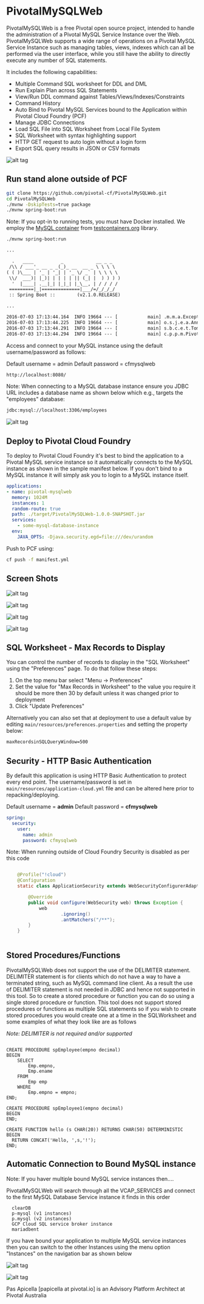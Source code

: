 # PivotalMySQLWeb

PivotalMySQLWeb is a free Pivotal open source project, intended to handle the administration of a Pivotal MySQL Service
Instance over the Web. PivotalMySQLWeb supports a wide range of operations on a Pivotal MySQL Service Instance such as
managing tables, views, indexes which can all be performed via the user interface, while you still have the ability to
directly execute any number of SQL statements.

It includes the following capabilities:

- Multiple Command SQL worksheet for DDL and DML
- Run Explain Plan across SQL Statements
- View/Run DDL command against Tables/Views/Indexes/Constraints
- Command History
- Auto Bind to Pivotal MySQL Services bound to the Application within Pivotal Cloud Foundry (PCF)
- Manage JDBC Connections
- Load SQL File into SQL Worksheet from Local File System
- SQL Worksheet with syntax highlighting support
- HTTP GET request to auto login without a login form
- Export SQL query results in JSON or CSV formats

![alt tag](https://image.ibb.co/kxYJLk/piv_mysqlweb1.png)

## Run stand alone outside of PCF

```sh
git clone https://github.com/pivotal-cf/PivotalMySQLWeb.git
cd PivotalMySQLWeb
./mvnw -DskipTests=true package
./mvnw spring-boot:run
```

Note: If you opt-in to running tests, you must have Docker installed. We employ the [MySQL container](https://mvnrepository.com/artifact/org.testcontainers/mysql) from [testcontainers.org](https://www.testcontainers.org) library.

```txt
./mvnw spring-boot:run

...

  .   ____          _            __ _ _
 /\\ / ___'_ __ _ _(_)_ __  __ _ \ \ \ \
( ( )\___ | '_ | '_| | '_ \/ _` | \ \ \ \
 \\/  ___)| |_)| | | | | || (_| |  ) ) ) )
  '  |____| .__|_| |_|_| |_\__, | / / / /
 =========|_|==============|___/=/_/_/_/
 :: Spring Boot ::        (v2.1.0.RELEASE)

...

2016-07-03 17:13:44.164  INFO 19664 --- [           main] .m.m.a.ExceptionHandlerExceptionResolver : Detected @ExceptionHandler methods in repositoryRestExceptionHandler
2016-07-03 17:13:44.225  INFO 19664 --- [           main] o.s.j.e.a.AnnotationMBeanExporter        : Registering beans for JMX exposure on startup
2016-07-03 17:13:44.291  INFO 19664 --- [           main] s.b.c.e.t.TomcatEmbeddedServletContainer : Tomcat started on port(s): 8080 (http)
2016-07-03 17:13:44.294  INFO 19664 --- [           main] c.p.p.m.PivotalMySqlWebApplication       : Started PivotalMySqlWebApplication in 3.4 seconds (JVM running for 3.761)
```

Access and connect to your MySQL instance using the default username/password as follows:

Default username = admin
Default password = cfmysqlweb

```txt
http://localhost:8080/
```

Note: When connecting to a MySQL database instance ensure you JDBC URL includes a database name as shown below which e.g., targets the "employees" database:

```txt
jdbc:mysql://localhost:3306/employees
```

![alt tag](https://image.ibb.co/f3SzLk/piv_mysqlweb2.png)

## Deploy to Pivotal Cloud Foundry

To deploy to Pivotal Cloud Foundry it's best to bind the application to a Pivotal MySQL service instance so it automatically connects
to the MySQL instance as shown in the sample manifest below. If you don't bind to a MySQL instance it will simply ask you to login
to a MySQL instance itself.

```yml
applications:
- name: pivotal-mysqlweb
  memory: 1024M
  instances: 1
  random-route: true
  path: ./target/PivotalMySQLWeb-1.0.0-SNAPSHOT.jar
  services:
    - some-mysql-database-instance
  env:
    JAVA_OPTS: -Djava.security.egd=file:///dev/urandom
```

Push to PCF using:

```sh
cf push -f manifest.yml
```

## Screen Shots

![alt tag](https://image.ibb.co/kKG6rF/piv_mysqlweb3.png)

![alt tag](https://image.ibb.co/f9rZdv/piv_mysqlweb4.png)

![alt tag](https://image.ibb.co/bWG0Jv/piv_mysqlweb5.png)

![alt tag](https://image.ibb.co/bBCJ5a/piv_mysqlweb6.png)

## SQL Worksheet - Max Records to Display

You can control the number of records to display in the "SQL Worksheet" using the "Preferences" page. To do that follow these steps:

1. On the top menu bar select "Menu -> Preferences"
2. Set the value for "Max Records in Worksheet" to the value you require it should be more then 30 by default unless it was changed prior to deployment
3. Click "Update Preferences"

Alternatively you can also set that at deployment to use a default value by editing `main/resources/preferences.properties` and setting the property below:

```txt
maxRecordsinSQLQueryWindow=500
```

## Security - HTTP Basic Authentication

By default this application is using HTTP Basic Authentication to protect every end point. The username/password is set in
`main/resources/application-cloud.yml` file and can be altered here prior to repacking/deploying.

Default username = **admin**
Default password = **cfmysqlweb**

```yml
spring:
  security:
    user:
      name: admin
      password: cfmysqlweb
```

Note: When running outside of Cloud Foundry Security is disabled as per this code

```java

	@Profile("!cloud")
	@Configuration
	static class ApplicationSecurity extends WebSecurityConfigurerAdapter {

		@Override
		public void configure(WebSecurity web) throws Exception {
			web
					.ignoring()
					.antMatchers("/**");
		}
	}
	
```

## Stored Procedures/Functions

PivotalMySQLWeb does not support the use of the DELIMITER statement. DELIMITER statement is for clients which do not have a way to 
have a terminated string, such as MySQL command line client. As a result the use of DELIMITER statement is not needed in JDBC and
hence not supported in this tool. So to create a stored procedure or function you can do so using a single stored procedure or function.
This tool does not support stored procedures or functions as multiple SQL statements so if you wish to create stored procedures you would
create one at a time in the SQLWorksheet and some examples of what they look like are as follows

_Note: DELIMITER is not required and/or supported_

```mysql

CREATE PROCEDURE spEmployee(empno decimal)
BEGIN
    SELECT
        Emp.empno,
        Emp.ename
    FROM
        Emp emp
    WHERE
        Emp.empno = empno;
END;

CREATE PROCEDURE spEmployee1(empno decimal)
BEGIN
END;

CREATE FUNCTION hello (s CHAR(20)) RETURNS CHAR(50) DETERMINISTIC
BEGIN
  RETURN CONCAT('Hello, ',s,'!');
END;
```

## Automatic Connection to Bound MySQL instance

Note: If you haver multiple bound MySQL service instances then....

PivotalMySQLWeb will search through all the VCAP_SERVICES and connect to the first MySQL Database Service instance it finds in this order

```
  clearDB
  p-mysql (v1 instances)
  p.mysql (v2 instances)
  GCP Cloud SQL service broker instance
  mariadbent
```

If you have bound your application to multiple MySQL service instances then you can switch to the other Instances using the menu option 
"Instances" on the navigation bar as shown below

![alt tag](https://i.ibb.co/j6gTRM3/piv-mysqlweb7.png)

  
![alt tag](https://image.ibb.co/iCvjc5/Pivotal-My-SQLWeb-BLOG.png)

Pas Apicella [papicella at pivotal.io] is an Advisory Platform Architect at Pivotal Australia


